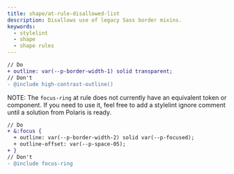 ```yaml
---
title: shape/at-rule-disallowed-list
description: Disallows use of legacy Sass border mixins.
keywords:
  - stylelint
  - shape
  - shape rules
---
```


```diff
// Do
+ outline: var(--p-border-width-1) solid transparent;
// Don't
- @include high-contrast-outline()
```

NOTE: The `focus-ring` at rule does not currently have an equivalent token or component. If you need to use it, feel free to add a stylelint ignore comment until a solution from Polaris is ready.

```diff
// Do
+ &:focus {
  + outline: var(--p-border-width-2) solid var(--p-focused);
  + outline-offset: var(--p-space-05);
+ }
// Don't
- @include focus-ring
```
